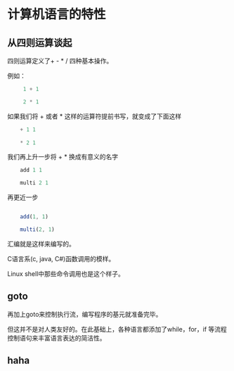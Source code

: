 # 计算机语言的特性

## 从四则运算谈起

四则运算定义了+ - * / 四种基本操作。

例如：

``` c
     1 + 1

     2 * 1
```

如果我们将 + 或者 * 这样的运算符提前书写，就变成了下面这样

``` lisp
    + 1 1
  
    * 2 1
```

我们再上升一步将 + * 换成有意义的名字

``` lisp
    add 1 1

    multi 2 1
```

再更近一步

``` js

    add(1, 1)

    multi(2, 1)
```

汇编就是这样来编写的。

C语言系(c, java, C#)函数调用的模样。

Linux shell中那些命令调用也是这个样子。

## goto

再加上goto来控制执行流，编写程序的基元就准备完毕。

但这并不是对人类友好的。在此基础上，各种语言都添加了while，for，if 等流程控制语句来丰富语言表达的简洁性。

## haha
